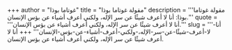 +++
author = "غوتاما بوذا"
title = "مقولة غوتاما بوذا"
description = '''مقولة غوتاما بوذا: أنا لا أعرف شيئًا عن سر الإله، ولكني أعرف أشياء عن بؤس الإنسان.'''
quote = '''أنا لا أعرف شيئًا عن سر الإله، ولكني أعرف أشياء عن بؤس الإنسان.'''
slug = '''أنا-لا-أعرف-شيئًا-عن-سر-الإله،-ولكني-أعرف-أشياء-عن-بؤس-الإنسان'''
+++
أنا لا أعرف شيئًا عن سر الإله، ولكني أعرف أشياء عن بؤس الإنسان.
